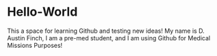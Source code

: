# Hello-World
This a space for learning Github and testing new ideas!
My name is D. Austin Finch, I am a pre-med student, and I am using Github for Medical Missions Purposes!
